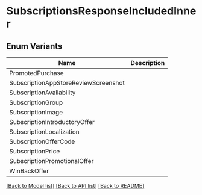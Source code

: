 # SubscriptionsResponseIncludedInner

## Enum Variants

| Name | Description |
|---- | -----|
| PromotedPurchase |  |
| SubscriptionAppStoreReviewScreenshot |  |
| SubscriptionAvailability |  |
| SubscriptionGroup |  |
| SubscriptionImage |  |
| SubscriptionIntroductoryOffer |  |
| SubscriptionLocalization |  |
| SubscriptionOfferCode |  |
| SubscriptionPrice |  |
| SubscriptionPromotionalOffer |  |
| WinBackOffer |  |

[[Back to Model list]](../README.md#documentation-for-models) [[Back to API list]](../README.md#documentation-for-api-endpoints) [[Back to README]](../README.md)


